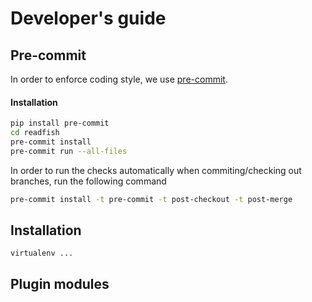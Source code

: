 # Developer's guide

## Pre-commit
In order to enforce coding style, we use [pre-commit](https://pre-commit.com/).

#### Installation
```bash
pip install pre-commit
cd readfish
pre-commit install
pre-commit run --all-files
```

In order to run the checks automatically when commiting/checking out branches, run the following command

```bash
pre-commit install -t pre-commit -t post-checkout -t post-merge
```

## Installation

```console
virtualenv ...
```



## Plugin modules
